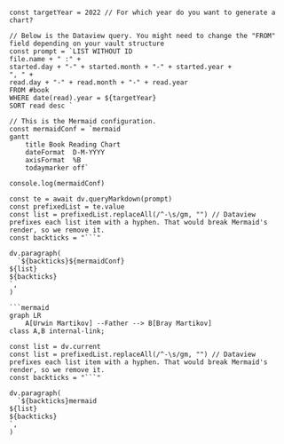 
```dataviewjs

const targetYear = 2022 // For which year do you want to generate a chart?

// Below is the Dataview query. You might need to change the "FROM" field depending on your vault structure
const prompt = `LIST WITHOUT ID 
file.name + " :" + 
started.day + "-" + started.month + "-" + started.year +
", " + 
read.day + "-" + read.month + "-" + read.year
FROM #book
WHERE date(read).year = ${targetYear}
SORT read desc `

// This is the Mermaid configuration.
const mermaidConf = `mermaid
gantt
    title Book Reading Chart
    dateFormat  D-M-YYYY
    axisFormat  %B
    todaymarker off`

console.log(mermaidConf)

const te = await dv.queryMarkdown(prompt)
const prefixedList = te.value
const list = prefixedList.replaceAll(/^-\s/gm, "") // Dataview prefixes each list item with a hyphen. That would break Mermaid's render, so we remove it.
const backticks = "```"

dv.paragraph(
  `${backticks}${mermaidConf}
${list}
${backticks} 
`,
)

```

```
```mermaid
graph LR
    A[Urwin Martikov] --Father --> B[Bray Martikov]
class A,B internal-link;
```

```dataviewjs
const list = dv.current
const list = prefixedList.replaceAll(/^-\s/gm, "") // Dataview prefixes each list item with a hyphen. That would break Mermaid's render, so we remove it.
const backticks = "```"

dv.paragraph(
  `${backticks}mermaid
${list}
${backticks} 
`,
)
```